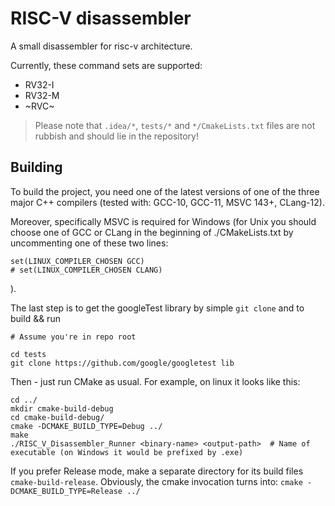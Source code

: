 # RISC-V disassembler

A small disassembler for risc-v architecture.

Currently, these command sets are supported:
- RV32-I
- RV32-M
- ~RVC~


> Please note that `.idea/*`, `tests/*` and `*/CmakeLists.txt` files are not rubbish and should lie in the repository!

## Building

To build the project, you need one of the latest versions 
of one of the three major C++ compilers (tested with: GCC-10, GCC-11, MSVC 143+, CLang-12).

Moreover, specifically MSVC is required for Windows 
(for Unix you should choose one of GCC or CLang in the beginning of ./CMakeLists.txt by uncommenting one of these two lines:
```
set(LINUX_COMPILER_CHOSEN GCC)
# set(LINUX_COMPILER_CHOSEN CLANG)
```
).

The last step is to get the googleTest library by simple `git clone`
and to build && run

```
# Assume you're in repo root

cd tests
git clone https://github.com/google/googletest lib
```

Then - just run CMake as usual. For example, on linux it looks like this:
```
cd ../
mkdir cmake-build-debug
cd cmake-build-debug/
cmake -DCMAKE_BUILD_TYPE=Debug ../
make
./RISC_V_Disassembler_Runner <binary-name> <output-path>  # Name of executable (on Windows it would be prefixed by .exe)

```

If you prefer Release mode, make a separate directory for its build files `cmake-build-release`.
Obviously, the cmake invocation turns into: `cmake -DCMAKE_BUILD_TYPE=Release ../`
